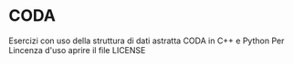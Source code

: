 # CODA
Esercizi con uso della struttura di dati astratta CODA in C++ e Python
Per Lincenza d'uso aprire il file LICENSE
